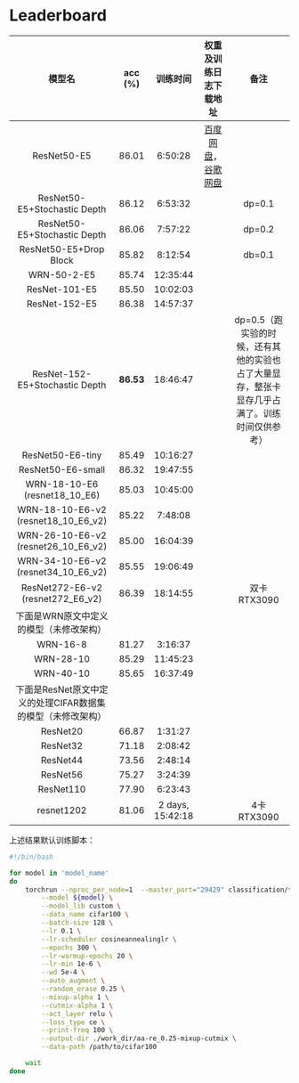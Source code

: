 # Leaderboard

|                           模型名                            |  acc (%)  |     训练时间     |                    权重及训练日志下载地址                    |                             备注                             |
| :---------------------------------------------------------: | :-------: | :--------------: | :----------------------------------------------------------: | :----------------------------------------------------------: |
|                         ResNet50-E5                         |   86.01   |     6:50:28      | [百度网盘](https://pan.baidu.com/s/1qwW-jEnL5SnKull2Pl35Zw?pwd=l2ok)，[谷歌网盘](https://drive.google.com/file/d/1DdFcILRpM9jJR7a584_MYsUtF-DfH8QQ/view?usp=drive_link) |                                                              |
|                ResNet50-E5+Stochastic Depth                 |   86.12   |     6:53:32      |                                                              |                            dp=0.1                            |
|                ResNet50-E5+Stochastic Depth                 |   86.06   |     7:57:22      |                                                              |                            dp=0.2                            |
|                   ResNet50-E5+Drop Block                    |   85.82   |     8:12:54      |                                                              |                            db=0.1                            |
|                         WRN-50-2-E5                         |   85.74   |     12:35:44     |                                                              |                                                              |
|                        ResNet-101-E5                        |   85.50   |     10:02:03     |                                                              |                                                              |
|                        ResNet-152-E5                        |   86.38   |     14:57:37     |                                                              |                                                              |
|               ResNet-152-E5+Stochastic Depth                | **86.53** |     18:46:47     |                                                              | dp=0.5（跑实验的时候，还有其他的实验也占了大量显存，整张卡显存几乎占满了。训练时间仅供参考） |
|                      ResNet50-E6-tiny                       |   85.49   |     10:16:27     |                                                              |                                                              |
|                      ResNet50-E6-small                      |   86.32   |     19:47:55     |                                                              |                                                              |
|                WRN-18-10-E6 (resnet18_10_E6)                |   85.03   |     10:45:00     |                                                              |                                                              |
|             WRN-18-10-E6-v2 (resnet18_10_E6_v2)             |   85.22   |     7:48:08      |                                                              |                                                              |
|             WRN-26-10-E6-v2 (resnet26_10_E6_v2)             |   85.00   |     16:04:39     |                                                              |                                                              |
|             WRN-34-10-E6-v2 (resnet34_10_E6_v2)             |   85.55   |     19:06:49     |                                                              |                                                              |
|              ResNet272-E6-v2 (resnet272_E6_v2)              |   86.39   |     18:14:55     |                                                              |                         双卡RTX3090                          |
|           下面是WRN原文中定义的模型（未修改架构）           |           |                  |                                                              |                                                              |
|                          WRN-16-8                           |   81.27   |     3:16:37      |                                                              |                                                              |
|                          WRN-28-10                          |   85.29   |     11:45:23     |                                                              |                                                              |
|                          WRN-40-10                          |   85.65   |     16:37:49     |                                                              |                                                              |
| 下面是ResNet原文中定义的处理CIFAR数据集的模型（未修改架构） |           |                  |                                                              |                                                              |
|                          ResNet20                           |   66.87   |     1:31:27      |                                                              |                                                              |
|                          ResNet32                           |   71.18   |     2:08:42      |                                                              |                                                              |
|                          ResNet44                           |   73.56   |     2:48:14      |                                                              |                                                              |
|                          ResNet56                           |   75.27   |     3:24:39      |                                                              |                                                              |
|                          ResNet110                          |   77.90   |     6:23:43      |                                                              |                                                              |
|                         resnet1202                          |   81.06   | 2 days, 15:42:18 |                                                              |                          4卡RTX3090                          |

上述结果默认训练脚本：

```bash
#!/bin/bash

for model in 'model_name'
do
    torchrun --nproc_per_node=1  --master_port="29429" classification/train.py \
        --model ${model} \
        --model_lib custom \
        --data_name cifar100 \
        --batch-size 128 \
        --lr 0.1 \
        --lr-scheduler cosineannealinglr \
        --epochs 300 \
        --lr-warmup-epochs 20 \
        --lr-min 1e-6 \
        --wd 5e-4 \
        --auto_augment \
        --random_erase 0.25 \
        --mixup-alpha 1 \
        --cutmix-alpha 1 \
        --act_layer relu \
        --loss_type ce \
        --print-freq 100 \
        --output-dir ./work_dir/aa-re_0.25-mixup-cutmix \
        --data-path /path/to/cifar100

    wait
done
```